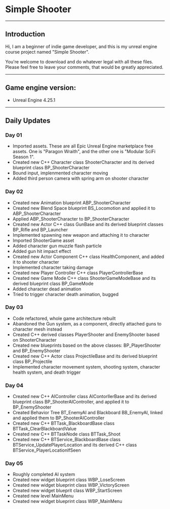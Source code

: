# Simple Shooter
---
## Introduction
Hi, I am a beginner of indie game developer, and this is my unreal engine course project named "Simple Shooter". 

You're welcome to download and do whatever legal with all these files. Please feel free to leave your comments, that would be greatly appreciated.

---
## Game engine version: 
* Unreal Engine 4.25.1

---
## Daily Updates
### Day 01
* Imported assets. These are all Epic Unreal Engine marketplace free assets. One is "Paragon Wraith", and the other one is "Modular SciFi Season 1". 
* Created new C++ Character class ShooterCharacter and its derived blueprint class BP_ShooterCharacter
* Bound input, implenmented character moving
* Added third person camera with spring arm on shooter character

### Day 02
* Created new Animation blueprint ABP_ShooterCharacter
* Created new Blend Space blueprint BS_Locomotion and applied it to ABP_ShooterCharacter
* Applied ABP_ShooterCharacter to BP_ShooterCharacter
* Created new Actor C++ class GunBase and its derived blueprint classes BP_Rifle and BP_Launcher
* Implemented spawning new weapon and attaching it to character 
* Imported ShooterGame asset
* Added character gun muzzle flash particle
* Added gun hit impact effect
* Created new Actor Component C++ class HealthComponent, and added it to shooter character
* Implemented character taking damage
* Created new Player Controller C++ class PlayerControllerBase
* Created new Game Mode C++ class ShooterGameModeBase and its derived blueprint class BP_GameMode
* Added character dead animation
* Tried to trigger character death animation, bugged

### Day 03
* Code refactored, whole game architecture rebuilt
* Abandoned the Gun system, as a component, directly attached guns to character mesh instead 
* Created C++ derived classes PlayerShooter and EnemyShooter based on ShooterCharacter
* Created new blueprints based on the above classes: BP_PlayerShooter and BP_EnemyShooter
* Created new C++ Actor class ProjectileBase and its derived blueprint class BP_Projectile
* Implemented character movement system, shooting system, character health system, and death trigger

### Day 04
* Created new C++ AIController class AIContorllerBase and its derived blueprint class BP_ShooterAIController, and applied it to BP_EnemyShooter
* Created Behavior Tree BT_EnemyAI and Blackboard BB_EnemyAI, linked and applied them to BP_ShooterAIController 
* Created new C++ BTTask_BlackboardBase class BTTask_ClearBlackboardValue
* Created new C++ BTTaskNode class  BTTask_Shoot
* Created new C++ BTService_BlackboardBase class BTService_UpdatePlayerLocation and its derived C++ class BTService_PlayerLocationIfSeen

### Day 05
* Roughly completed AI system
* Created new widget blueprint class WBP_LoseScreen
* Created new widget blueprint class WBP_VictoryScreen
* Created new widget blueprit class WBP_StartScreen
* Created new level MainMenu
* Created new widget blueprint class WBP_MainMenu